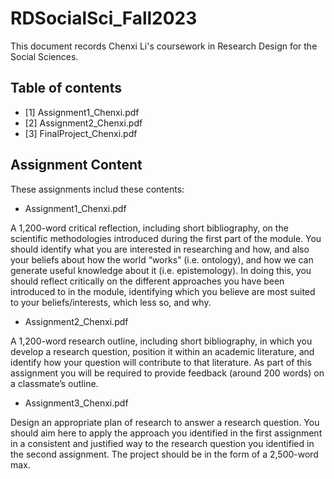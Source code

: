 # RDSocialSci_Fall2023
This document records Chenxi Li's coursework in Research Design for the Social Sciences.

## Table of contents
+ [1] Assignment1_Chenxi.pdf
+ [2] Assignment2_Chenxi.pdf
+ [3] FinalProject_Chenxi.pdf

## Assignment Content

These assignments includ these contents:

* Assignment1_Chenxi.pdf
  
A 1,200-word critical reflection, including short bibliography, on the scientific methodologies introduced during the first part of the module. You should identify what you are interested in researching and how, and also your beliefs about how the world “works” (i.e. ontology), and how we can generate useful knowledge about it (i.e. epistemology). In doing this, you should reflect critically on the different approaches you have been introduced to in the module, identifying which you believe are most suited to your beliefs/interests, which less so, and why.

* Assignment2_Chenxi.pdf
  
A 1,200-word research outline, including short bibliography, in which you develop a research question, position it within an academic literature, and identify how your question will contribute to that literature. As part of this assignment you will be required to provide feedback (around 200 words) on a classmate’s outline.

* Assignment3_Chenxi.pdf

Design an appropriate plan of research to answer a research question. You should aim here to apply the approach you identified in the first assignment in a consistent and justified way to the research question you identified in the second assignment. The project should be in the form of a 2,500-word max.
